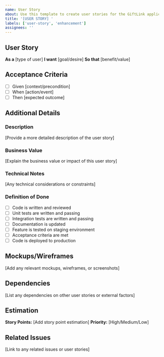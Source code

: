 ```yaml
---
name: User Story
about: Use this template to create user stories for the GiftLink application
title: '[USER STORY] '
labels: ['user-story', 'enhancement']
assignees: ''
---
```


## User Story

**As a** [type of user]
**I want** [goal/desire]
**So that** [benefit/value]

## Acceptance Criteria

- [ ] Given [context/precondition]
- [ ] When [action/event]
- [ ] Then [expected outcome]

## Additional Details

### Description
[Provide a more detailed description of the user story]

### Business Value
[Explain the business value or impact of this user story]

### Technical Notes
[Any technical considerations or constraints]

### Definition of Done
- [ ] Code is written and reviewed
- [ ] Unit tests are written and passing
- [ ] Integration tests are written and passing
- [ ] Documentation is updated
- [ ] Feature is tested on staging environment
- [ ] Acceptance criteria are met
- [ ] Code is deployed to production

## Mockups/Wireframes
[Add any relevant mockups, wireframes, or screenshots]

## Dependencies
[List any dependencies on other user stories or external factors]

## Estimation
**Story Points:** [Add story point estimation]
**Priority:** [High/Medium/Low]

## Related Issues
[Link to any related issues or user stories]
